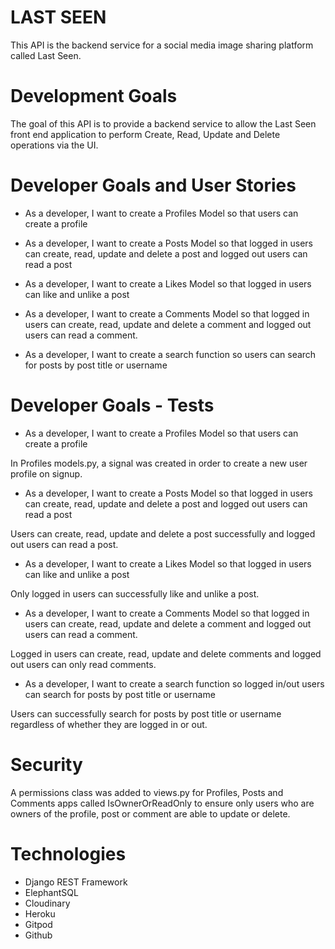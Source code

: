#                               LAST SEEN

This API is the backend service for a social media image sharing platform called Last Seen.

# Development Goals 

The goal of this API is to provide a backend service to allow the Last Seen front end application to perform Create, Read, Update and Delete operations via the UI.

# Developer Goals and User Stories
- As a developer, I want to create a Profiles Model so that users can create a profile

- As a developer, I want to create a Posts Model so that logged in users can create, read, update and delete a post and logged out users can read a post

- As a developer, I want to create a Likes Model so that logged in users can like and unlike a post 

- As a developer, I want to create a Comments Model so that logged in users can create, read, update and delete a comment and logged out users can read a comment.

- As a developer, I want to create a search function so users can search for posts by post title or username

# Developer Goals - Tests
- As a developer, I want to create a Profiles Model so that users can create a profile

In Profiles models.py, a signal was created in order to create a new user profile on signup.

- As a developer, I want to create a Posts Model so that logged in users can create, read, update and delete a post and logged out users can read a post

Users can create, read, update and delete a post successfully and logged out users can read a post.

- As a developer, I want to create a Likes Model so that logged in users can like and unlike a post

Only logged in users can successfully like and unlike a post.  

- As a developer, I want to create a Comments Model so that logged in users can create, read, update and delete a comment and logged out users can read a comment.

Logged in users can create, read, update and delete comments and logged out users can only read comments.

- As a developer, I want to create a search function so logged in/out users can search for posts by post title or username

Users can successfully search for posts by post title or username regardless of whether they are logged in or out.

# Security 

A permissions class was added to views.py for Profiles, Posts and Comments apps called IsOwnerOrReadOnly to ensure only users who are owners of the profile, post or comment are able to update or delete.

# Technologies
- Django REST Framework
- ElephantSQL
- Cloudinary 
- Heroku
- Gitpod
- Github
















